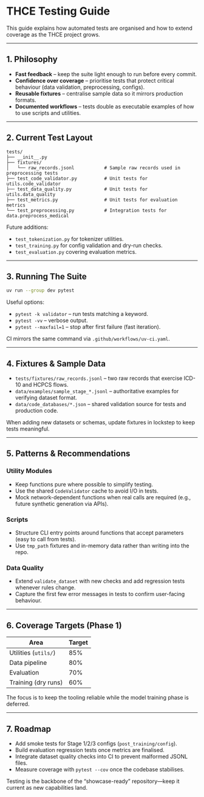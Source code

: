 # THCE Testing Guide

This guide explains how automated tests are organised and how to extend coverage as the THCE project grows.

---

## 1. Philosophy

- **Fast feedback** – keep the suite light enough to run before every commit.
- **Confidence over coverage** – prioritise tests that protect critical behaviour (data validation, preprocessing, configs).
- **Reusable fixtures** – centralise sample data so it mirrors production formats.
- **Documented workflows** – tests double as executable examples of how to use scripts and utilities.

---

## 2. Current Test Layout

```
tests/
├── __init__.py
├── fixtures/
│   └── raw_records.jsonl           # Sample raw records used in preprocessing tests
├── test_code_validator.py          # Unit tests for utils.code_validator
├── test_data_quality.py            # Unit tests for utils.data_quality
├── test_metrics.py                 # Unit tests for evaluation metrics
└── test_preprocessing.py           # Integration tests for data.preprocess_medical
```

Future additions:
- `test_tokenization.py` for tokenizer utilities.
- `test_training.py` for config validation and dry-run checks.
- `test_evaluation.py` covering evaluation metrics.

---

## 3. Running The Suite

```bash
uv run --group dev pytest
```

Useful options:
- `pytest -k validator` – run tests matching a keyword.
- `pytest -vv` – verbose output.
- `pytest --maxfail=1` – stop after first failure (fast iteration).

CI mirrors the same command via `.github/workflows/uv-ci.yaml`.

---

## 4. Fixtures & Sample Data

- `tests/fixtures/raw_records.jsonl` – two raw records that exercise ICD-10 and HCPCS flows.
- `data/examples/sample_stage_*.jsonl` – authoritative examples for verifying dataset format.
- `data/code_databases/*.json` – shared validation source for tests and production code.

When adding new datasets or schemas, update fixtures in lockstep to keep tests meaningful.

---

## 5. Patterns & Recommendations

### Utility Modules
- Keep functions pure where possible to simplify testing.
- Use the shared `CodeValidator` cache to avoid I/O in tests.
- Mock network-dependent functions when real calls are required (e.g., future synthetic generation via APIs).

### Scripts
- Structure CLI entry points around functions that accept parameters (easy to call from tests).
- Use `tmp_path` fixtures and in-memory data rather than writing into the repo.

### Data Quality
- Extend `validate_dataset` with new checks and add regression tests whenever rules change.
- Capture the first few error messages in tests to confirm user-facing behaviour.

---

## 6. Coverage Targets (Phase 1)

| Area                  | Target |
| --------------------- | ------ |
| Utilities (`utils/`)  | 85%    |
| Data pipeline         | 80%    |
| Evaluation            | 70%    |
| Training (dry runs)   | 60%    |

The focus is to keep the tooling reliable while the model training phase is deferred.

---

## 7. Roadmap

- Add smoke tests for Stage 1/2/3 configs (`post_training/config`).
- Build evaluation regression tests once metrics are finalised.
- Integrate dataset quality checks into CI to prevent malformed JSONL files.
- Measure coverage with `pytest --cov` once the codebase stabilises.

Testing is the backbone of the “showcase-ready” repository—keep it current as new capabilities land.
